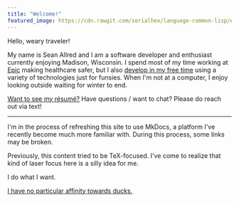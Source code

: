 ```yaml
---
title: "Welcome!"
featured_image: https://cdn.rawgit.com/serialhex/language-common-lisp/eaae981b68cff11951f296174f1248f03c7e1083/lisplogo_alien.svg
---
```


Hello, weary traveler!

My name is Sean Allred and I am a software developer and enthusiast
currently enjoying Madison, Wisconsin. I spend most of my time working
at [Epic][epic.com] making healthcare safer, but I also [develop in my
free time][github.com] using a variety of technologies just for
funsies. When I'm not at a computer, I enjoy looking outside waiting
for winter to end.

[Want to see my résumé?](/resume--allred-sean.pdf) Have questions /
want to chat? Please do reach out via text!

---

I'm in the process of refreshing this site to use MkDocs, a platform
I've recently become much more familiar with. During this process,
some links may be broken.

Previously, this content tried to be TeX-focused. I've come to realize
that kind of laser focus here is a silly idea for me.

I do what I want.

[I have no particular affinity towards ducks.][ducks]

[epic.com]: //www.epic.com/
[github.com]: //github.com/vermiculus
[ducks]: //tex.meta.stackexchange.com/tags/ducks/info
